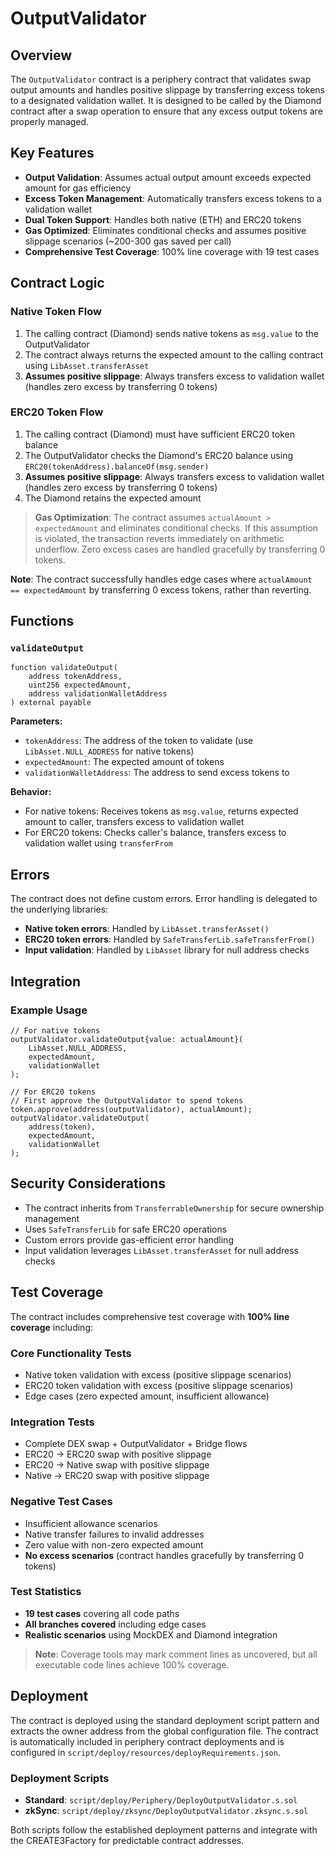 # OutputValidator

## Overview

The `OutputValidator` contract is a periphery contract that validates swap output amounts and handles positive slippage by transferring excess tokens to a designated validation wallet. It is designed to be called by the Diamond contract after a swap operation to ensure that any excess output tokens are properly managed.

## Key Features

- **Output Validation**: Assumes actual output amount exceeds expected amount for gas efficiency
- **Excess Token Management**: Automatically transfers excess tokens to a validation wallet
- **Dual Token Support**: Handles both native (ETH) and ERC20 tokens
- **Gas Optimized**: Eliminates conditional checks and assumes positive slippage scenarios (~200-300 gas saved per call)
- **Comprehensive Test Coverage**: 100% line coverage with 19 test cases

## Contract Logic

### Native Token Flow

1. The calling contract (Diamond) sends native tokens as `msg.value` to the OutputValidator
2. The contract always returns the expected amount to the calling contract using `LibAsset.transferAsset`
3. **Assumes positive slippage**: Always transfers excess to validation wallet (handles zero excess by transferring 0 tokens)

### ERC20 Token Flow

1. The calling contract (Diamond) must have sufficient ERC20 token balance
2. The OutputValidator checks the Diamond's ERC20 balance using `ERC20(tokenAddress).balanceOf(msg.sender)`
3. **Assumes positive slippage**: Always transfers excess to validation wallet (handles zero excess by transferring 0 tokens)
4. The Diamond retains the expected amount

> **Gas Optimization**: The contract assumes `actualAmount > expectedAmount` and eliminates conditional checks. If this assumption is violated, the transaction reverts immediately on arithmetic underflow. Zero excess cases are handled gracefully by transferring 0 tokens.

**Note**: The contract successfully handles edge cases where `actualAmount == expectedAmount` by transferring 0 excess tokens, rather than reverting.

## Functions

### `validateOutput`

```solidity
function validateOutput(
    address tokenAddress,
    uint256 expectedAmount,
    address validationWalletAddress
) external payable
```

**Parameters:**

- `tokenAddress`: The address of the token to validate (use `LibAsset.NULL_ADDRESS` for native tokens)
- `expectedAmount`: The expected amount of tokens
- `validationWalletAddress`: The address to send excess tokens to

**Behavior:**

- For native tokens: Receives tokens as `msg.value`, returns expected amount to caller, transfers excess to validation wallet
- For ERC20 tokens: Checks caller's balance, transfers excess to validation wallet using `transferFrom`

## Errors

The contract does not define custom errors. Error handling is delegated to the underlying libraries:

- **Native token errors**: Handled by `LibAsset.transferAsset()`
- **ERC20 token errors**: Handled by `SafeTransferLib.safeTransferFrom()`
- **Input validation**: Handled by `LibAsset` library for null address checks

## Integration

### Example Usage

```solidity
// For native tokens
outputValidator.validateOutput{value: actualAmount}(
    LibAsset.NULL_ADDRESS,
    expectedAmount,
    validationWallet
);

// For ERC20 tokens
// First approve the OutputValidator to spend tokens
token.approve(address(outputValidator), actualAmount);
outputValidator.validateOutput(
    address(token),
    expectedAmount,
    validationWallet
);
```

## Security Considerations

- The contract inherits from `TransferrableOwnership` for secure ownership management
- Uses `SafeTransferLib` for safe ERC20 operations
- Custom errors provide gas-efficient error handling
- Input validation leverages `LibAsset.transferAsset` for null address checks

## Test Coverage

The contract includes comprehensive test coverage with **100% line coverage** including:

### **Core Functionality Tests**

- Native token validation with excess (positive slippage scenarios)
- ERC20 token validation with excess (positive slippage scenarios)
- Edge cases (zero expected amount, insufficient allowance)

### **Integration Tests**

- Complete DEX swap + OutputValidator + Bridge flows
- ERC20 → ERC20 swap with positive slippage
- ERC20 → Native swap with positive slippage
- Native → ERC20 swap with positive slippage

### **Negative Test Cases**

- Insufficient allowance scenarios
- Native transfer failures to invalid addresses
- Zero value with non-zero expected amount
- **No excess scenarios** (contract handles gracefully by transferring 0 tokens)

### **Test Statistics**

- **19 test cases** covering all code paths
- **All branches covered** including edge cases
- **Realistic scenarios** using MockDEX and Diamond integration

> **Note**: Coverage tools may mark comment lines as uncovered, but all executable code lines achieve 100% coverage.

## Deployment

The contract is deployed using the standard deployment script pattern and extracts the owner address from the global configuration file. The contract is automatically included in periphery contract deployments and is configured in `script/deploy/resources/deployRequirements.json`.

### **Deployment Scripts**

- **Standard**: `script/deploy/Periphery/DeployOutputValidator.s.sol`
- **zkSync**: `script/deploy/zksync/DeployOutputValidator.zksync.s.sol`

Both scripts follow the established deployment patterns and integrate with the CREATE3Factory for predictable contract addresses.
